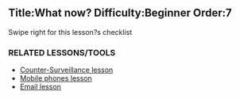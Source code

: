 Title:What now?
Difficulty:Beginner
Order:7
---
Swipe right for this lesson?s checklist

### RELATED LESSONS/TOOLS

*   [Counter-Surveillance lesson](umbrella://lesson/counter-surveillance)
*   [Mobile phones lesson](umbrella://lesson/mobile-phones)
*   [Email lesson](umbrella://lesson/email)